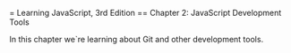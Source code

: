 = Learning JavaScript, 3rd Edition
== Chapter 2: JavaScript Development Tools

In this chapter we`re learning about Git and other
development tools.
